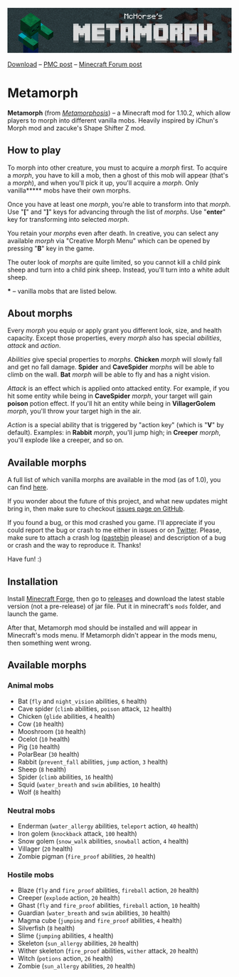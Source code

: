 ![Metamorph](./logo.png)

[Download](https://github.com/mchorse/metamorph/releases/) – [PMC post](http://planetminecraft.com/mod/metamorph/) – [Minecraft Forum post](http://www.minecraftforum.net/forums/mapping-and-modding/minecraft-mods/2753214-metamorph-morph-into-vanilla-mobs)

# Metamorph

**Metamorph** (from *[Metamorphosis](https://en.wikipedia.org/wiki/Metamorphosis)*) – a Minecraft mod for 1.10.2, which allow players to morph into different vanilla mobs. Heavily inspired by iChun's Morph mod and zacuke's Shape Shifter Z mod. 

## How to play


To morph into other creature, you must to acquire a *morph* first. To acquire a *morph*, you have to kill a mob, then a ghost of this mob will appear (that's a *morph*), and when you'll pick it up, you'll acquire a *morph*. Only vanilla**\*** mobs have their own morphs.

Once you have at least one *morph*, you're able to transform into that *morph*. Use "**[**" and "**]**" keys for advancing through the list of *morphs*. Use "**enter**" key for transforming into selected *morph*.

You retain your *morphs* even after death. In creative, you can select any available *morph* via "Creative Morph Menu" which can be opened by pressing "**B**" key in the game. 

The outer look of *morphs* are quite limited, so you cannot kill a child pink sheep and turn into a child pink sheep. Instead, you'll turn into a white adult sheep.

**\*** – vanilla mobs that are listed below.


## About morphs

Every *morph* you equip or apply grant you different look, size, and health capacity. Except those properties, every *morph* also has special *abilities*, *attack* and *action*. 

*Abilities* give special properties to *morphs*. **Chicken** *morph* will slowly fall and get no fall damage. **Spider** and **CaveSpider** *morphs* will be able to climb on the wall. **Bat** *morph* will be able to fly and has a night vision.

*Attack* is an effect which is applied onto attacked entity. For example, if you hit some entity while being in **CaveSpider** *morph*, your target will gain **poison** potion effect. If you'll hit an entity while being in **VillagerGolem** *morph*, you'll throw your target high in the air.

*Action* is a special ability that is triggered by "action key" (which is "**V**" by default). Examples: in **Rabbit** *morph*, you'll jump high; in **Creeper** *morph*, you'll explode like a creeper, and so on.


## Available morphs

A full list of which vanilla morphs are available in the mod (as of 1.0), you can find [here](https://github.com/mchorse/metamorph/issues/1).

If you wonder about the future of this project, and what new updates might bring in, then make sure to checkout [issues page on GitHub](https://github.com/mchorse/metamorph/issues).

If you found a bug, or this mod crashed you game. I'll appreciate if you could report the bug or crash to me either in issues or on [Twitter](https://twitter.com). Please, make sure to attach a crash log ([pastebin](http://pastebin.com) please) and description of a bug or crash and the way to reproduce it. Thanks!

Have fun! :)

## Installation 

Install [Minecraft Forge](http://files.minecraftforge.net/), then go to 
[releases](https://github.com/mchorse/metamorph/releases) and download the 
latest stable version (not a pre-release) of jar file. Put it in minecraft's `mods` 
folder, and launch the game. 

After that, Metamorph mod should be installed and will appear in Minecraft's 
mods menu. If Metamorph didn't appear in the mods menu, then something went 
wrong.

## Available morphs

### Animal mobs

* Bat (`fly` and `night_vision` abilities, `6` health)
* Cave spider (`climb` abilities, `poison` attack, `12` health)
* Chicken (`glide` abilities, `4` health)
* Cow (`10` health)
* Mooshroom (`10` health)
* Ocelot (`10` health)
* Pig (`10` health)
* PolarBear (`30` health)
* Rabbit (`prevent_fall` abilities, `jump` action, `3` health)
* Sheep (`8` health)
* Spider (`climb` abilities, `16` health)
* Squid (`water_breath` and `swim` abilities, `10` health)
* Wolf (`8` health)

### Neutral mobs

* Enderman (`water_allergy` abilities, `teleport` action, `40` health)
* Iron golem (`knockback` attack, `100` health)
* Snow golem (`snow_walk` abilities, `snowball` action, `4` health)
* Villager (`20` health)
* Zombie pigman (`fire_proof` abilities, `20` health)

### Hostile mobs

* Blaze (`fly` and `fire_proof` abilities, `fireball` action, `20` health)
* Creeper (`explode` action, `20` health)
* Ghast (`fly` and `fire_proof` abilities, `fireball` action, `10` health)
* Guardian (`water_breath` and `swim` abilities, `30` health)
* Magma cube (`jumping` and `fire_proof` abilities, `4` health)
* Silverfish (`8` health)
* Slime (`jumping` abilities, `4` health)
* Skeleton (`sun_allergy` abilities, `20` health)
* Wither skeleton (`fire_proof` abilities, `wither` attack, `20` health)
* Witch (`potions` action, `26` health)
* Zombie (`sun_allergy` abilities, `20` health)